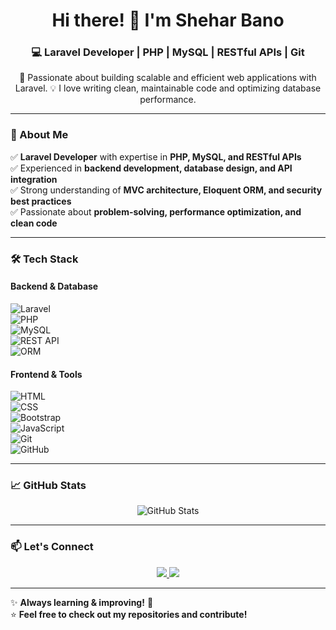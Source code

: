 <h1 align="center">Hi there! 👋 I'm Shehar Bano</h1>
<h3 align="center">💻 Laravel Developer | PHP | MySQL | RESTful APIs | Git</h3>

<p align="center">
🚀 Passionate about building scalable and efficient web applications with Laravel.  
💡 I love writing clean, maintainable code and optimizing database performance.  
</p>

---

### 📌 About Me  
✅ **Laravel Developer** with expertise in **PHP, MySQL, and RESTful APIs**  
✅ Experienced in **backend development, database design, and API integration**  
✅ Strong understanding of **MVC architecture, Eloquent ORM, and security best practices**  
✅ Passionate about **problem-solving, performance optimization, and clean code**  

---

### 🛠 Tech Stack  
#### **Backend & Database**  
![Laravel](https://img.shields.io/badge/Laravel-F55247?style=for-the-badge&logo=laravel&logoColor=white)  
![PHP](https://img.shields.io/badge/PHP-777BB4?style=for-the-badge&logo=php&logoColor=white)  
![MySQL](https://img.shields.io/badge/MySQL-4479A1?style=for-the-badge&logo=mysql&logoColor=white)  
![REST API](https://img.shields.io/badge/RESTful%20API-005571?style=for-the-badge)  
![ORM](https://img.shields.io/badge/Eloquent%20ORM-FF5733?style=for-the-badge)  

#### **Frontend & Tools**  
![HTML](https://img.shields.io/badge/HTML-E34F26?style=for-the-badge&logo=html5&logoColor=white)  
![CSS](https://img.shields.io/badge/CSS-1572B6?style=for-the-badge&logo=css3&logoColor=white)  
![Bootstrap](https://img.shields.io/badge/Bootstrap-563D7C?style=for-the-badge&logo=bootstrap&logoColor=white)  
![JavaScript](https://img.shields.io/badge/JavaScript-F7DF1E?style=for-the-badge&logo=javascript&logoColor=black)  
![Git](https://img.shields.io/badge/Git-F05032?style=for-the-badge&logo=git&logoColor=white)  
![GitHub](https://img.shields.io/badge/GitHub-181717?style=for-the-badge&logo=github&logoColor=white)  

---

### 📈 GitHub Stats  
<p align="center">
  <img src="https://github-readme-stats.vercel.app/api?username=your-github-username&show_icons=true&theme=radical" alt="GitHub Stats" />
</p>

---

### 📫 Let's Connect  
<p align="center">
  <a href="your-linkedin-url">
    <img src="https://img.shields.io/badge/LinkedIn-Shehar%20Bano-blue?style=for-the-badge&logo=linkedin" />
  </a>
  <a href="mailto:sheharbano@email.com">
    <img src="https://img.shields.io/badge/Email-sheharbano%40email.com-red?style=for-the-badge&logo=gmail&logoColor=white" />
  </a>
</p>

---

✨ **Always learning & improving!** 🚀  
⭐️ **Feel free to check out my repositories and contribute!**  

